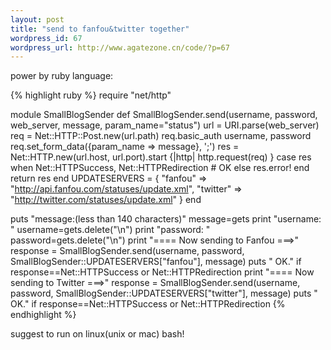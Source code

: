 ```yaml
--- 
layout: post
title: "send to fanfou&twitter together"
wordpress_id: 67
wordpress_url: http://www.agatezone.cn/code/?p=67
---
```

power by ruby language:

{% highlight ruby %}
require "net/http"

module SmallBlogSender
  def SmallBlogSender.send(username, password, web_server, message, param_name="status")
    url = URI.parse(web_server)
    req = Net::HTTP::Post.new(url.path)
    req.basic_auth username, password
    req.set_form_data({param_name => message}, ';')
    res = Net::HTTP.new(url.host, url.port).start {|http| http.request(req) }
    case res
    when Net::HTTPSuccess, Net::HTTPRedirection
      # OK
    else
      res.error!
    end
    return res
  end
  UPDATESERVERS = {
    "fanfou" => "http://api.fanfou.com/statuses/update.xml",
    "twitter" => "http://twitter.com/statuses/update.xml"
  }
end

puts "message:(less than 140 characters)"
message=gets
print "username: "
username=gets.delete("\n")
print "password: "
password=gets.delete("\n")
print "==== Now sending to Fanfou ===>"
response = SmallBlogSender.send(username, password, SmallBlogSender::UPDATESERVERS["fanfou"], message)
puts " OK." if response==Net::HTTPSuccess or Net::HTTPRedirection
print "==== Now sending to Twitter ===>"
response = SmallBlogSender.send(username, password, SmallBlogSender::UPDATESERVERS["twitter"], message)
puts " OK." if response==Net::HTTPSuccess or Net::HTTPRedirection
{% endhighlight %}

suggest to run on linux(unix or mac) bash!
